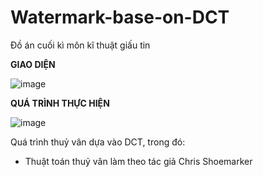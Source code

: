 # Watermark-base-on-DCT
Đồ án cuối kì môn kĩ thuật giấu tin 

**GIAO DIỆN**

![image](https://user-images.githubusercontent.com/43163638/113405366-ef790380-93d3-11eb-8103-4ea974945281.png)



**QUÁ TRÌNH THỰC HIỆN**

![image](https://user-images.githubusercontent.com/43163638/113407331-40d6c200-93d7-11eb-977e-47643011ad63.png)

Quá trình thuỷ vân dựa vào DCT, trong đó:
- Thuật toán thuỷ vân làm theo tác giả Chris Shoemarker
